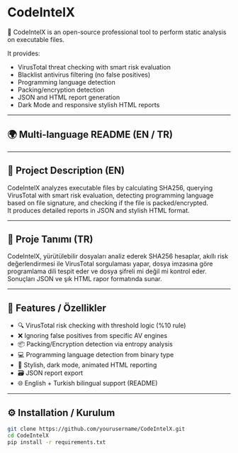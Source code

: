 # CodeIntelX

🚀 CodeIntelX is an open-source professional tool to perform static analysis on executable files.

It provides:
- VirusTotal threat checking with smart risk evaluation
- Blacklist antivirus filtering (no false positives)
- Programming language detection
- Packing/encryption detection
- JSON and HTML report generation
- Dark Mode and responsive stylish HTML reports

---

## 🌍 Multi-language README (EN / TR)

---

## 📖 Project Description (EN)

CodeIntelX analyzes executable files by calculating SHA256, querying VirusTotal with smart risk evaluation, detecting programming language based on file signature, and checking if the file is packed/encrypted.  
It produces detailed reports in JSON and stylish HTML format.

---

## 📖 Proje Tanımı (TR)

CodeIntelX, yürütülebilir dosyaları analiz ederek SHA256 hesaplar, akıllı risk değerlendirmesi ile VirusTotal sorgulaması yapar, dosya imzasına göre programlama dili tespit eder ve dosya şifreli mi değil mi kontrol eder.  
Sonuçları JSON ve şık HTML rapor formatında sunar.

---

## 🚀 Features / Özellikler

- 🔍 VirusTotal risk checking with threshold logic (%10 rule)
- ❌ Ignoring false positives from specific AV engines
- 📦 Packing/Encryption detection via entropy analysis
- 💻 Programming language detection from binary type
- 📝 Stylish, dark mode, animated HTML reporting
- 🗃️ JSON report export
- 🌐 English + Turkish bilingual support (README)

---

## ⚙️ Installation / Kurulum

```bash
git clone https://github.com/yourusername/CodeIntelX.git
cd CodeIntelX
pip install -r requirements.txt
